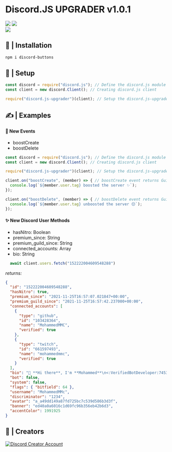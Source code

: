 <div>
    <h1>Discord.JS UPGRADER v1.0.1</h1>
    <div>
        <img src="https://img.shields.io/npm/v/discord.js-upgrader?maxAge=3600" />
        <img src="https://img.shields.io/npm/dt/discord.js-upgrader?maxAge=3600" />
    </div>
    <img src="https://nodei.co/npm/discord.js-upgrader.png?downloads=true&stars=true">
</div>

## 📂 | Installation

```sh
npm i discord-buttons
```

## 📜 | Setup

```js
const discord = require("discord.js"); // Define the discord.js module
const client = new discord.Client(); // Creating discord.js client

require("discord.js-upgrader")(client); // Setup the discord.js-upgrader module
```

## **✍ | Examples**

#### 🔨 New Events

<ul>
    <li>boostCreate</li>
    <li>boostDelete</li>
</ul>

```js
const discord = require("discord.js"); // Define the discord.js module
const client = new discord.Client(); // Creating discord.js client

require("discord.js-upgrader")(client); // Setup the discord.js-upgrader module

client.on("boostCreate", (member) => { // boostCreate event returns GuildMember
  console.log(`${member.user.tag} boosted the server ✨`);
});

client.on("boostDelete", (member) => { // boostDelete event returns GuildMember
  console.log(`${member.user.tag} unboosted the server 😔`);
});
```

#### ✨ New Discord User Methods

<ul>
    <li>hasNitro: Boolean</li>
    <li>premium_since: String</li>
    <li>premium_guild_since: String</li>
    <li>connected_accounts: Array</li>
    <li>bio: String</li>
</ul>

```js
  await client.users.fetch("152222004609548288")
```
<em>returns:</em>
```json
{
  "id": "152222004609548288",
  "hasNitro": true,
  "premium_since": "2021-11-25T16:57:07.021847+00:00",
  "premium_guild_since": "2021-11-25T16:57:42.237000+00:00",
  "connected_accounts": [
    {
      "type": "github",
      "id": "103428364",
      "name": "MohammedMMC",
      "verified": true
    },
    {
      "type": "twitch",
      "id": "661597493",
      "name": "mohammedmmc",
      "verified": true
    }
  ],
  "bio": "👋 **Hi there**, I'm **Mohammed**\n<:VerifiedBotDeveloper:745306444534120453> I'm **Full-Stack** Developer\n**<:devlist:876121148990062642> DevList: https://dlist.me/mmc\n**\nhttps://i8.ae/necDO",
  "bot": false,
  "system": false,
  "flags": { "bitfield": 64 },
  "username": "MohammedMMc",
  "discriminator": "1234",
  "avatar": "a_a49dd149a87fd725bc7c539d586b3d3f",
  "banner": "ed40a0a6016c1d69fc96b356eb42b6d3",
  "accentColor": 1991925
}
```

## 👥 | Creators

<a href="https://github.com/MohammedMMC"><img src="https://discord.c99.nl/widget/theme-1/152222004609548288.png" alt="Discord Creator Account"></a>
